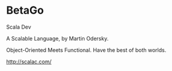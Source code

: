 # BetaGo

Scala Dev

A Scalable Language, by Martin Odersky.

Object-Oriented Meets Functional. Have the best of both worlds.

http://scalac.com/
